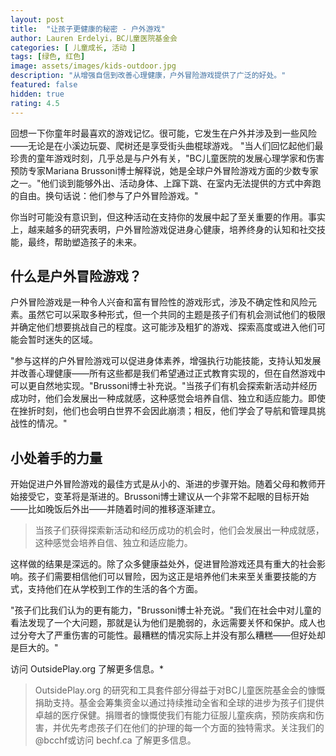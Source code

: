 ```yaml
---
layout: post
title:  "让孩子更健康的秘密 - 户外游戏"
author: Lauren Erdelyi，BC儿童医院基金会
categories: [ 儿童成长, 活动 ]
tags: [绿色, 红色]
image: assets/images/kids-outdoor.jpg
description: "从增强自信到改善心理健康，户外冒险游戏提供了广泛的好处。"
featured: false
hidden: true
rating: 4.5
---
```


回想一下你童年时最喜欢的游戏记忆。很可能，它发生在户外并涉及到一些风险——无论是在小溪边玩耍、爬树还是享受街头曲棍球游戏。
"当人们回忆起他们最珍贵的童年游戏时刻，几乎总是与户外有关，"BC儿童医院的发展心理学家和伤害预防专家Mariana Brussoni博士解释说，她是全球户外冒险游戏方面的少数专家之一。"他们谈到能够外出、活动身体、上蹿下跳、在室内无法提供的方式中奔跑的自由。换句话说：他们参与了户外冒险游戏。"

你当时可能没有意识到，但这种活动在支持你的发展中起了至关重要的作用。事实上，越来越多的研究表明，户外冒险游戏促进身心健康，培养终身的认知和社交技能，最终，帮助塑造孩子的未来。

## 什么是户外冒险游戏？

户外冒险游戏是一种令人兴奋和富有冒险性的游戏形式，涉及不确定性和风险元素。虽然它可以采取多种形式，但一个共同的主题是孩子们有机会测试他们的极限并确定他们想要挑战自己的程度。这可能涉及粗犷的游戏、探索高度或进入他们可能会暂时迷失的区域。

"参与这样的户外冒险游戏可以促进身体素养，增强执行功能技能，支持认知发展并改善心理健康——所有这些都是我们希望通过正式教育实现的，但在自然游戏中可以更自然地实现。"Brussoni博士补充说。"当孩子们有机会探索新活动并经历成功时，他们会发展出一种成就感，这种感觉会培养自信、独立和适应能力。即使在挫折时刻，他们也会明白世界不会因此崩溃；相反，他们学会了导航和管理具挑战性的情况。"

## 小处着手的力量

开始促进户外冒险游戏的最佳方式是从小的、渐进的步骤开始。随着父母和教师开始接受它，变革将是渐进的。Brussoni博士建议从一个非常不起眼的目标开始——比如晚饭后外出——并随着时间的推移逐渐建立。

> 当孩子们获得探索新活动和经历成功的机会时，他们会发展出一种成就感，这种感觉会培养自信、独立和适应能力。

这样做的结果是深远的。除了众多健康益处外，促进冒险游戏还具有重大的社会影响。孩子们需要相信他们可以冒险，因为这正是培养他们未来至关重要技能的方式，支持他们在从学校到工作的生活的各个方面。

"孩子们比我们认为的更有能力，"Brussoni博士补充说。"我们在社会中对儿童的看法发现了一个大问题，那就是认为他们是脆弱的，永远需要关怀和保护。成人也过分夸大了严重伤害的可能性。最糟糕的情况实际上并没有那么糟糕——但好处却是巨大的。"

访问 OutsidePlay.org 了解更多信息。*

> OutsidePlay.org 的研究和工具套件部分得益于对BC儿童医院基金会的慷慨捐助支持。基金会筹集资金以通过持续推动全省和全球的进步为孩子们提供卓越的医疗保健。捐赠者的慷慨使我们有能力征服儿童疾病，预防疾病和伤害，并优先考虑孩子们在他们的护理的每一个方面的独特需求。关注我们的@bcchf或访问 bechf.ca 了解更多信息。
